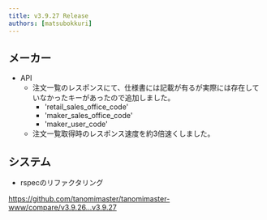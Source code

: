 ```yaml
---
title: v3.9.27 Release
authors: [matsubokkuri]
---
```


<!-- truncate -->

## メーカー

- API
  - 注文一覧のレスポンスにて、仕様書には記載が有るが実際には存在していなかったキーがあったので追加しました。
    - 'retail_sales_office_code'
    - 'maker_sales_office_code'
    - 'maker_user_code'
  - 注文一覧取得時のレスポンス速度を約3倍速くしました。

## システム

- rspecのリファクタリング

https://github.com/tanomimaster/tanomimaster-www/compare/v3.9.26...v3.9.27


